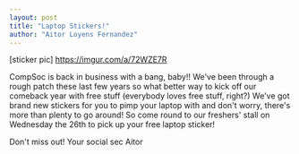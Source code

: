 ```yaml
---
layout: post
title: "Laptop Stickers!"
author: "Aitor Loyens Fernandez"
---
```


[sticker pic] https://imgur.com/a/72WZE7R

CompSoc is back in business with a bang, baby!! We've been through a rough patch these last few years so what better way to kick off our comeback year with free stuff (everybody loves free stuff, right?)
We've got brand new stickers for you to pimp your laptop with and don't worry, there's more than plenty to go around!
So come round to our freshers' stall on Wednesday the 26th to pick up your free laptop sticker!

Don't miss out!
Your social sec Aitor
 
